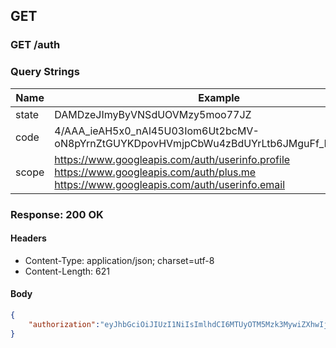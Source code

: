 ## GET

### GET /auth

### Query Strings

Name | Example
--- | ---
state | DAMDzeJImyByVNSdUOVMzy5moo77JZ
code | 4/AAA_ieAH5x0_nAl45U03Iom6Ut2bcMV-oN8pYrnZtGUYKDpovHVmjpCbWu4zBdUYrLtb6JMguFf_E2tyxqLo_vo
scope | https://www.googleapis.com/auth/userinfo.profile https://www.googleapis.com/auth/plus.me https://www.googleapis.com/auth/userinfo.email

### Response: 200 OK

#### Headers

* Content-Type: application/json; charset=utf-8
* Content-Length: 621

#### Body

```json
{
    "authorization":"eyJhbGciOiJIUzI1NiIsImlhdCI6MTUyOTM5Mzk3MywiZXhwIjoxNTI5NDgwMzczfQ.eyJpZCI6IjEwNTIwMjU2NjM2NjAxMTk1NzM5MiIsImVtYWlsIjoibW9oYW1tYWRzaGVpa2hpYW43MEBnbWFpbC5jb20iLCJ2ZXJpZmllZF9lbWFpbCI6dHJ1ZSwibmFtZSI6Ik1vaGFtbWFkIFNoZWlraGlhbiIsImdpdmVuX25hbWUiOiJNb2hhbW1hZCIsImZhbWlseV9uYW1lIjoiU2hlaWtoaWFuIiwibGluayI6Imh0dHBzOi8vcGx1cy5nb29nbGUuY29tLzEwNTIwMjU2NjM2NjAxMTk1NzM5MiIsInBpY3R1cmUiOiJodHRwczovL2xoNC5nb29nbGV1c2VyY29udGVudC5jb20vLTlnblZRTlpxdWYlMjBnL0FBQUFBQUFBQUFJL0FBQUFBQUFBQUQwL2c0QUFNa3pZa3BjL3Bob3RvLmpwZyIsImdlbmRlciI6Im1hbGUiLCJsb2NhbGUiOiJmYSJ9.KWkr_cgcqpho5T4gIbEe1kIi__y-LMIVPYcD5r3-yFI"
}
```

